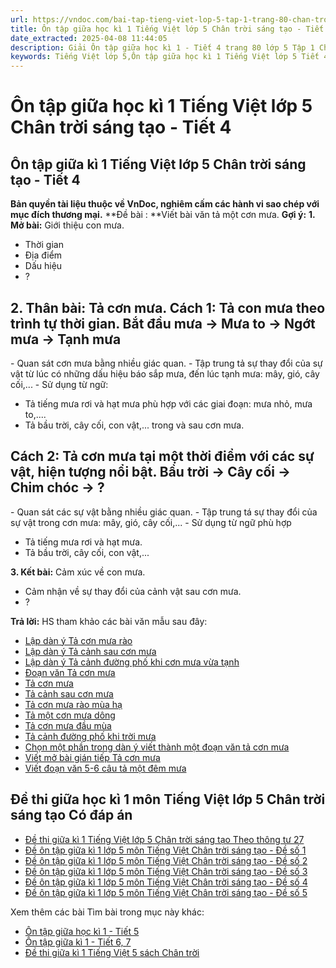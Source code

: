 ```yaml
---
url: https://vndoc.com/bai-tap-tieng-viet-lop-5-tap-1-trang-80-chan-troi-sang-tao-319488
title: Ôn tập giữa học kì 1 Tiếng Việt lớp 5 Chân trời sáng tạo - Tiết 4 - VnDoc.com
date_extracted: 2025-04-08 11:44:05
description: Giải Ôn tập giữa học kì 1 - Tiết 4 trang 80 lớp 5 Tập 1 Chân trời sáng tạo gồm các phần hướng dẫn giải chi tiết, đầy đủ nhất chỉ có trên VnDoc. Mời các bạn tham khảo.
keywords: Tiếng Việt lớp 5,Ôn tập giữa học kì 1 Tiếng Việt lớp 5 Tiết 4,Ôn tập giữa học kì 1 Tiếng Việt lớp 5 Chân trời sáng tạo,Bài tập Tiếng Việt lớp 5 Tập 1 trang 77 Chân trời sáng tạo,Tiếng Việt lớp 5 trang 80 Tập 1 Chân trời sáng tạo,ôn tập giữa học kì 1,ôn tập giữa học kì 1 lớp 5 tiếng việt,Ôn tập giữa học kì 1 Tiếng Việt lớp 5,giải bài tập sgk tiếng việt 5 tuần 9,Tiếng Việt lớp 5 Tập 1,sgk Tiếng Việt lớp 5
---
```


# Ôn tập giữa học kì 1 Tiếng Việt lớp 5 Chân trời sáng tạo - Tiết 4
## **Ôn tập giữa kì 1 Tiếng Việt lớp 5 Chân trời sáng tạo - Tiết 4**
**Bản quyền tài liệu thuộc về VnDoc, nghiêm cấm các hành vi sao chép với mục đích thương mại.**
**Đề bài : **Viết bài văn tả một cơn mưa.
**Gợi ý:**
**1\. Mở bài:** Giới thiệu con mưa.
  * Thời gian
  * Địa điểm
  * Dấu hiệu
  * ?

**2\. Thân bài:** Tả cơn mưa.
**Cách 1:** Tả con mưa theo trình tự thời gian.
Bắt đầu mưa → Mưa to → Ngớt mưa → Tạnh mưa  
---  
\- Quan sát cơn mưa bằng nhiều giác quan.
\- Tập trung tả sự thay đổi của sự vật từ lúc có những dấu hiệu báo sắp mưa, đến lúc tạnh mưa: mây, gió, cây cối,...
\- Sử dụng từ ngữ:
  * Tả tiếng mưa rơi và hạt mưa phù hợp với các giai đoạn: mưa nhỏ, mưa to,....
  * Tả bầu trời, cây cối, con vật,... trong và sau cơn mưa.

**Cách 2:** Tả cơn mưa tại một thời điểm với các sự vật, hiện tượng nổi bật.
Bầu trời → Cây cối → Chim chóc → ?  
---  
\- Quan sát các sự vật bằng nhiều giác quan.
\- Tập trung tá sự thay đổi của sự vật trong cơn mưa: mây, gió, cây cối,...
\- Sử dụng từ ngữ phù hợp
  * Tả tiếng mưa rơi và hạt mưa.
  * Tả bầu trời, cây cối, con vật,...

**3\. Kết bài:** Cảm xúc về con mưa.
  * Cảm nhận về sự thay đổi của cảnh vật sau cơn mưa.
  * ?

**Trả lời:**
HS tham khảo các bài văn mẫu sau đây:
  * [Lập dàn ý Tả cơn mưa rào](<https://vndoc.com/lap-dan-y-bai-van-mieu-ta-con-mua-rao-lop-5-131399>)
  * [Lập dàn ý Tả cảnh sau cơn mưa](<https://vndoc.com/lap-dan-y-ta-quang-canh-sau-con-mua-lop-5-149484>)
  * [Lập dàn ý Tả cảnh đường phố khi cơn mưa vừa tạnh](<https://vndoc.com/lap-dan-y-ta-canh-duong-pho-khi-con-mua-vua-tanh-149995>)
  * [Đoạn văn Tả cơn mưa](<https://vndoc.com/van-mau-lop-5-viet-doan-van-ngan-ta-con-mua-152276>)
  * [Tả cơn mưa](<https://vndoc.com/mot-so-bai-van-hay-ta-con-mua-96157>)
  * [Tả cảnh sau cơn mưa](<https://vndoc.com/van-mau-lop-5-ta-quang-canh-sau-con-mua-115548>)
  * [Tả cơn mưa rào mùa hạ](<https://vndoc.com/bai-tap-lam-van-lop-5-ta-con-mua-rao-mua-ha-87853>)
  * [Tả một cơn mưa dông](<https://vndoc.com/ta-mot-con-mua-dong-186806>)
  * [Tả cơn mưa đầu mùa](<https://vndoc.com/ta-con-mua-dau-mua-206126>)
  * [Tả cảnh đường phố khi trời mưa](<https://vndoc.com/van-mau-lop-5-ta-canh-duong-pho-khi-troi-mua-126924>)
  * [Chọn một phần trong dàn ý viết thành một đoạn văn tả cơn mưa](<https://vndoc.com/chon-mot-phan-trong-dan-y-bai-van-ta-con-mua-em-vua-trinh-bay-trong-tiet-truoc-viet-thanh-mot-doan-van-206434>)
  * [Viết mở bài gián tiếp Tả cơn mưa](<https://vndoc.com/mo-bai-ta-con-mua-rao-204924>)
  * [Viết đoạn văn 5-6 câu tả một đêm mưa](<https://vndoc.com/viet-doan-van-5-6-cau-ta-mot-dem-mua-207207>)

## **Đề thi giữa học kì 1 môn Tiếng Việt lớp 5 Chân trời sáng tạo Có đáp án**
  * [Đề thi giữa kì 1 Tiếng Việt lớp 5 Chân trời sáng tạo Theo thông tư 27](<https://vndoc.com/de-thi-giua-ki-1-tieng-viet-lop-5-chan-troi-sang-tao-theo-thong-tu-27-de-1-329552>)
  * [Đề ôn tập giữa kì 1 lớp 5 môn Tiếng Việt Chân trời sáng tạo - Đề số 1](<https://vndoc.com/de-thi-giua-ki-1-lop-5-mon-tieng-viet-chan-troi-sang-tao-de-so-1-328874>)
  * [Đề ôn tập giữa kì 1 lớp 5 môn Tiếng Việt Chân trời sáng tạo - Đề số 2](<https://vndoc.com/de-thi-giua-ki-1-lop-5-mon-tieng-viet-nam-2020-2021-de-2-206847>)
  * [Đề ôn tập giữa kì 1 lớp 5 môn Tiếng Việt Chân trời sáng tạo - Đề số 3](<https://vndoc.com/de-thi-giua-ki-1-lop-5-mon-tieng-viet-chan-troi-sang-tao-de-so-3-329017>)
  * [Đề ôn tập giữa kì 1 lớp 5 môn Tiếng Việt Chân trời sáng tạo - Đề số 4](<https://vndoc.com/de-thi-giua-ki-1-lop-5-mon-tieng-viet-chan-troi-sang-tao-de-so-4-329046>)
  * [Đề ôn tập giữa kì 1 lớp 5 môn Tiếng Việt Chân trời sáng tạo - Đề số 5](<https://vndoc.com/de-thi-giua-ki-1-lop-5-mon-tieng-viet-chan-troi-sang-tao-de-so-5-329054>)

Xem thêm các bài Tìm bài trong mục này khác:
  * [Ôn tập giữa học kì 1 - Tiết 5](</bai-tap-tieng-viet-lop-5-tap-1-trang-80-81-chan-troi-sang-tao-319490>)
  * [Ôn tập giữa kì 1 - Tiết 6, 7](</bai-tap-tieng-viet-lop-5-tap-1-trang-81-chan-troi-sang-tao-319492>)
  * [Đề thi giữa kì 1 Tiếng Việt 5 sách Chân trời](</de-thi-giua-ki-1-lop-5-mon-tieng-viet>)

